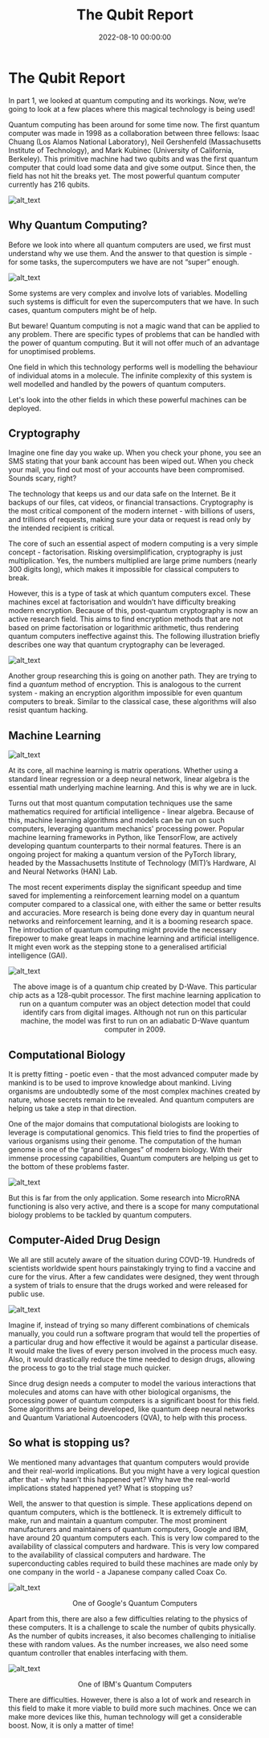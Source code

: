﻿---
layout: post
title: "The Qubit Report"
date: 2022-08-10 00:00:00
author_github: anirudhprabhakaran3
description: 'An introduction to the world of Quantum Computing, the physics that powers it, and what it will power in the future.'
tags:
- IEEE NITK
- Blog
- Quantum
categories:
- Compsoc
github_username: 'anirudhprabhakaran3'
---

# The Qubit Report

In part 1, we looked at quantum computing and its workings. Now, we’re going to look at a few places where this magical technology is being used!

Quantum computing has been around for some time now. The first quantum computer was made in 1998 as a collaboration between three fellows:  Isaac Chuang (Los Alamos National Laboratory), Neil Gershenfeld (Massachusetts Institute of Technology), and Mark Kubinec (University of California, Berkeley). This primitive machine had two qubits and was the first quantum computer that could load some data and give some output. Since then, the field has not hit the breaks yet. The most powerful quantum computer currently has 216 qubits.

![alt_text](/blog/assets/img/qubit-report/image1.png)

## Why Quantum Computing?

Before we look into where all quantum computers are used, we first must understand why we use them. And the answer to that question is simple - for some tasks, the supercomputers we have are not “super” enough.

![alt_text](/blog/assets/img/qubit-report/image2.png)

Some systems are very complex and involve lots of variables. Modelling such systems is difficult for even the supercomputers that we have. In such cases, quantum computers might be of help.

But beware! Quantum computing is not a magic wand that can be applied to any problem. There are specific types of problems that can be handled with the power of quantum computing. But it will not offer much of an advantage for unoptimised problems.

One field in which this technology performs well is modelling the behaviour of individual atoms in a molecule. The infinite complexity of this system is well modelled and handled by the powers of quantum computers.

Let's look into the other fields in which these powerful machines can be deployed.

## Cryptography

Imagine one fine day you wake up. When you check your phone, you see an SMS stating that your bank account has been wiped out. When you check your mail, you find out most of your accounts have been compromised. Sounds scary, right?

The technology that keeps us and our data safe on the Internet. Be it backups of our files, cat videos, or financial transactions. Cryptography is the most critical component of the modern internet - with billions of users, and trillions of requests, making sure your data or request is read only by the intended recipient is critical.

The core of such an essential aspect of modern computing is a very simple concept - factorisation. Risking oversimplification, cryptography is just multiplication. Yes, the numbers multiplied are large prime numbers (nearly 300 digits long), which makes it impossible for classical computers to break.

However, this is a type of task at which quantum computers excel. These machines excel at factorisation and wouldn’t have difficulty breaking modern encryption. Because of this, post-quantum cryptography is now an active research field. This aims to find encryption methods that are not based on prime factorisation or logarithmic arithmetic, thus rendering quantum computers ineffective against this. The following illustration briefly describes one way that quantum cryptography can be leveraged.

![alt_text](/blog/assets/img/qubit-report/image3.png)

Another group researching this is going on another path. They are trying to find a *quantum* method of encryption. This is analogous to the current system - making an encryption algorithm impossible for even quantum computers to break. Similar to the classical case, these algorithms will also resist quantum hacking.

## Machine Learning

![alt_text](/blog/assets/img/qubit-report/image4.png)

At its core, all machine learning is matrix operations. Whether using a standard linear regression or a deep neural network, linear algebra is the essential math underlying machine learning. And this is why we are in luck.

Turns out that most quantum computation techniques use the same mathematics required for artificial intelligence - linear algebra. Because of this, machine learning algorithms and models can be run on such computers, leveraging quantum mechanics' processing power. Popular machine learning frameworks in Python, like TensorFlow, are actively developing quantum counterparts to their normal features. There is an ongoing project for making a quantum version of the PyTorch library, headed by the Massachusetts Institute of Technology (MIT)’s Hardware, AI and Neural Networks (HAN) Lab.

The most recent experiments display the significant speedup and time saved for implementing a reinforcement learning model on a quantum computer compared to a classical one, with either the same or better results and accuracies. More research is being done every day in quantum neural networks and reinforcement learning, and it is a booming research space. The introduction of quantum computing might provide the necessary firepower to make great leaps in machine learning and artificial intelligence. It might even work as the stepping stone to a generalised artificial intelligence (GAI).

![alt_text](/blog/assets/img/qubit-report/image5.png)

<center>The above image is of a quantum chip created by D-Wave. This particular chip acts as a 128-qubit processor. The first machine learning application to run on a quantum computer was an object detection model that could identify cars from digital images. Although not run on this particular machine, the model was first to run on an adiabatic D-Wave quantum computer in 2009.</center>

## Computational Biology

It is pretty fitting - poetic even - that the most advanced computer made by mankind is to be used to improve knowledge about mankind. Living organisms are undoubtedly some of the most complex machines created by nature, whose secrets remain to be revealed. And quantum computers are helping us take a step in that direction.

One of the major domains that computational biologists are looking to leverage is computational genomics. This field tries to find the properties of various organisms using their genome. The computation of the human genome is one of the “grand challenges” of modern biology. With their immense processing capabilities, Quantum computers are helping us get to the bottom of these problems faster.

![alt_text](/blog/assets/img/qubit-report/image6.png)

But this is far from the only application. Some research into MicroRNA functioning is also very active, and there is a scope for many computational biology problems to be tackled by quantum computers.

## Computer-Aided Drug Design

We all are still acutely aware of the situation during COVD-19. Hundreds of scientists worldwide spent hours painstakingly trying to find a vaccine and cure for the virus. After a few candidates were designed, they went through a system of trials to ensure that the drugs worked and were released for public use.

![alt_text](/blog/assets/img/qubit-report/image7.png)

Imagine if, instead of trying so many different combinations of chemicals manually, you could run a software program that would tell the properties of a particular drug and how effective it would be against a particular disease. It would make the lives of every person involved in the process much easy. Also, it would drastically reduce the time needed to design drugs, allowing the process to go to the trial stage much quicker.

Since drug design needs a computer to model the various interactions that molecules and atoms can have with other biological organisms, the processing power of quantum computers is a significant boost for this field. Some algorithms are being developed, like quantum deep neural networks and Quantum Variational Autoencoders (QVA), to help with this process.

## So what is stopping us?

We mentioned many advantages that quantum computers would provide and their real-world implications. But you might have a very logical question after that - why hasn’t this happened yet? Why have the real-world implications stated happened yet? What is stopping us?

Well, the answer to that question is simple. These applications depend on quantum computers, which is the bottleneck. It is extremely difficult to make, run and maintain a quantum computer. The most prominent manufacturers and maintainers of quantum computers, Google and IBM, have around 20 quantum computers each. This is very low compared to the availability of classical computers and hardware. This is very low compared to the availability of classical computers and hardware. The superconducting cables required to build these machines are made only by one company in the world - a Japanese company called Coax Co.

![alt_text](/blog/assets/img/qubit-report/image8.png)
<center>One of Google's Quantum Computers</center>

Apart from this, there are also a few difficulties relating to the physics of these computers. It is a challenge to scale the number of qubits physically. As the number of qubits increases, it also becomes challenging to initialise these with random values. As the number increases, we also need some quantum controller that enables interfacing with them.

![alt_text](/blog/assets/img/qubit-report/image9.png)
<center>One of IBM's Quantum Computers</center>

There are difficulties. However, there is also a lot of work and research in this field to make it more viable to build more such machines. Once we can make more devices like this, human technology will get a considerable boost. Now, it is only a matter of time!
